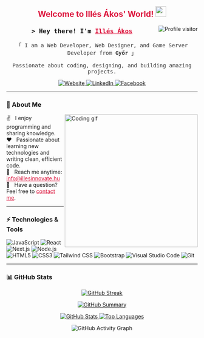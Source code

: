 <h2 align="center" style="color: #DC143C;">
  Welcome to Illés Ákos' World!
  <img src="https://media.giphy.com/media/hvRJCLFzcasrR4ia7z/giphy.gif" width="28">
</h2>

<a href="https://komarev.com/ghpvc/?username=akiilles05">
  <img align="right" src="https://komarev.com/ghpvc/?username=akiilles05&label=Visitors&color=0e75b6&style=flat" alt="Profile visitor" />
</a>

<h3 align="center">
  <samp>&gt; Hey there! I'm 
    <b><a target="_blank" href="https://illesinnovate.hu" style="color: #DC143C;">Illés Ákos</a></b>
  </samp>
</h3>

<p align="center" style="color: #333;">
  <samp>
    「 I am a Web Developer, Web Designer, and Game Server Developer from <b>Győr</b> 」
    <br><br>
    Passionate about coding, designing, and building amazing projects.
  </samp>
</p>

<p align="center">
  <a href="https://illesinnovate.hu" target="_blank">
    <img src="https://img.shields.io/badge/Website-DC143C?style=for-the-badge&logo=medium&logoColor=white" alt="Website" />
  </a>
  <a href="www.linkedin.com/in/akosilles" target="_blank">
    <img src="https://img.shields.io/badge/LinkedIn-0077B5?style=for-the-badge&logo=linkedin&logoColor=white" alt="LinkedIn"/>
  </a>
  <a href="https://www.facebook.com/illesinnovate" target="_blank">
    <img src="https://img.shields.io/badge/Facebook-20BEFF?style=for-the-badge&logo=facebook&logoColor=white" alt="Facebook" />
  </a>
</p>

---

### 📝 About Me

<p>
  <img align="right" width="350" src="/assets/programmer.gif" alt="Coding gif" />
  ✌️ &nbsp; I enjoy programming and sharing knowledge. <br/>
  ❤️ &nbsp; Passionate about learning new technologies and writing clean, efficient code. <br/>
  📧 &nbsp; Reach me anytime: <a href="mailto:info@illesinnovate.hu" style="color: #DC143C;">info@illesinnovate.hu</a><br/>
  💬 &nbsp; Have a question? Feel free to <a href="https://www.illesinnovate.hu/contact" style="color: #DC143C;">contact me</a>.
</p>

---

### ⚡ Technologies & Tools

<p>
  <img src="https://img.shields.io/badge/Javascript-F0DB4F?style=for-the-badge&labelColor=black&logo=javascript&logoColor=F0DB4F" alt="JavaScript" />
  <img src="https://img.shields.io/badge/React-61DBFB?style=for-the-badge&labelColor=black&logo=react&logoColor=61DBFB" alt="React" />
  <img src="https://img.shields.io/badge/Next.js-000000?style=for-the-badge&logo=nextdotjs&logoColor=white" alt="Next.js" />
  <img src="https://img.shields.io/badge/Nodejs-3C873A?style=for-the-badge&labelColor=black&logo=node.js&logoColor=3C873A" alt="Node.js" />
  <img src="https://img.shields.io/badge/HTML5-E34F26?style=for-the-badge&logo=html5&logoColor=white" alt="HTML5" />
  <img src="https://img.shields.io/badge/CSS3-1572B6?style=for-the-badge&logo=css3&logoColor=white" alt="CSS3" />
  <img src="https://img.shields.io/badge/Tailwind_CSS-092749?style=for-the-badge&logo=tailwindcss&logoColor=06B6D4" alt="Tailwind CSS" />
  <img src="https://img.shields.io/badge/Bootstrap-563D7C?style=for-the-badge&logo=bootstrap&logoColor=white" alt="Bootstrap" />
  <img src="https://img.shields.io/badge/Visual_Studio-0078d7?style=for-the-badge&logo=visual%20studio&logoColor=white" alt="Visual Studio Code" />
  <img src="https://img.shields.io/badge/Git-F05032?style=for-the-badge&logo=git&logoColor=white" alt="Git" />
</p>

---

### 📊 GitHub Stats

<p align="center">
  <a href="https://git.io/streak-stats">
    <img src="https://github-readme-streak-stats.herokuapp.com?user=akiilles05&theme=radical" alt="GitHub Streak" />
  </a>
</p>

<p align="center">
  <a href="https://github.com/akiilles05">
    <img src="http://github-profile-summary-cards.vercel.app/api/cards/profile-details?username=akiilles05&theme=radical" alt="GitHub Summary" />
  </a>
</p>

<p align="center">
  <a href="https://github.com/akiilles05">
    <img src="https://github-readme-stats.vercel.app/api?username=akiilles05&show_icons=true&theme=radical" alt="GitHub Stats" />
  </a>
  <a href="https://github.com/akiilles05">
    <img src="https://github-readme-stats.vercel.app/api/top-langs/?username=akiilles05&layout=compact&theme=radical" alt="Top Languages" />
  </a>
</p>

<p align="center">
  <img src="https://github-readme-activity-graph.vercel.app/graph?username=akiilles05&theme=radical" alt="GitHub Activity Graph" />
</p>
